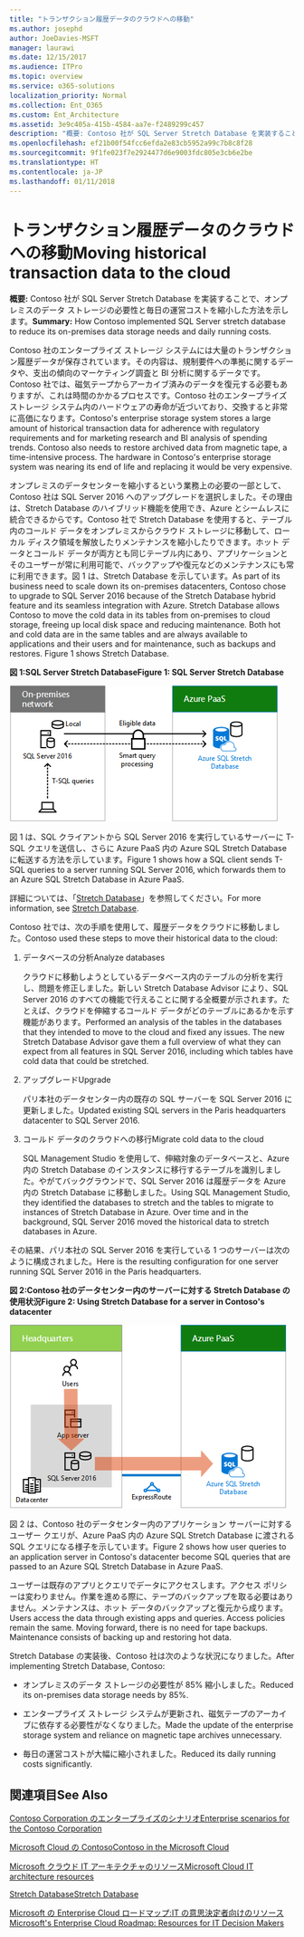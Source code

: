 ```yaml
---
title: "トランザクション履歴データのクラウドへの移動"
ms.author: josephd
author: JoeDavies-MSFT
manager: laurawi
ms.date: 12/15/2017
ms.audience: ITPro
ms.topic: overview
ms.service: o365-solutions
localization_priority: Normal
ms.collection: Ent_O365
ms.custom: Ent_Architecture
ms.assetid: 3e9c405a-415b-4584-aa7e-f2489299c457
description: "概要: Contoso 社が SQL Server Stretch Database を実装することで、オンプレミスのデータ ストレージの必要性と毎日の運営コストを縮小した方法を示します。"
ms.openlocfilehash: ef21b00f54fcc6efda2e83cb5952a99c7b8c8f28
ms.sourcegitcommit: 9f1fe023f7e2924477d6e9003fdc805e3cb6e2be
ms.translationtype: HT
ms.contentlocale: ja-JP
ms.lasthandoff: 01/11/2018
---
```

# <a name="moving-historical-transaction-data-to-the-cloud"></a><span data-ttu-id="686b1-103">トランザクション履歴データのクラウドへの移動</span><span class="sxs-lookup"><span data-stu-id="686b1-103">Moving historical transaction data to the cloud</span></span>

 <span data-ttu-id="686b1-104">**概要:** Contoso 社が SQL Server Stretch Database を実装することで、オンプレミスのデータ ストレージの必要性と毎日の運営コストを縮小した方法を示します。</span><span class="sxs-lookup"><span data-stu-id="686b1-104">**Summary:** How Contoso implemented SQL Server stretch database to reduce its on-premises data storage needs and daily running costs.</span></span>
  
<span data-ttu-id="686b1-p101">Contoso 社のエンタープライズ ストレージ システムには大量のトランザクション履歴データが保存されています。その内容は、規制要件への準拠に関するデータや、支出の傾向のマーケティング調査と BI 分析に関するデータです。Contoso 社では、磁気テープからアーカイブ済みのデータを復元する必要もありますが、これは時間のかかるプロセスです。Contoso 社のエンタープライズ ストレージ システム内のハードウェアの寿命が近づいており、交換すると非常に高価になります。</span><span class="sxs-lookup"><span data-stu-id="686b1-p101">Contoso's enterprise storage system stores a large amount of historical transaction data for adherence with regulatory requirements and for marketing research and BI analysis of spending trends. Contoso also needs to restore archived data from magnetic tape, a time-intensive process. The hardware in Contoso's enterprise storage system was nearing its end of life and replacing it would be very expensive.</span></span> 
  
<span data-ttu-id="686b1-p102">オンプレミスのデータセンターを縮小するという業務上の必要の一部として、Contoso 社は SQL Server 2016 へのアップグレードを選択しました。その理由は、Stretch Database のハイブリッド機能を使用でき、Azure とシームレスに統合できるからです。Contoso 社で Stretch Database を使用すると、テーブル内のコールド データをオンプレミスからクラウド ストレージに移動して、ローカル ディスク領域を解放したりメンテナンスを縮小したりできます。ホット データとコールド データが両方とも同じテーブル内にあり、アプリケーションとそのユーザーが常に利用可能で、バックアップや復元などのメンテナンスにも常に利用できます。図 1 は、Stretch Database を示しています。</span><span class="sxs-lookup"><span data-stu-id="686b1-p102">As part of its business need to scale down its on-premises datacenters, Contoso chose to upgrade to SQL Server 2016 because of the Stretch Database hybrid feature and its seamless integration with Azure. Stretch Database allows Contoso to move the cold data in its tables from on-premises to cloud storage, freeing up local disk space and reducing maintenance. Both hot and cold data are in the same tables and are always available to applications and their users and for maintenance, such as backups and restores. Figure 1 shows Stretch Database.</span></span>
  
<span data-ttu-id="686b1-112">**図 1:SQL Server Stretch Database**</span><span class="sxs-lookup"><span data-stu-id="686b1-112">**Figure 1: SQL Server Stretch Database**</span></span>

![ハイブリッド データ ソリューションとしての SQL Server Stretch Database](images/Contoso_Poster/StretchDB01.png)
  
<span data-ttu-id="686b1-114">図 1 は、SQL クライアントから SQL Server 2016 を実行しているサーバーに T-SQL クエリを送信し、さらに Azure PaaS 内の Azure SQL Stretch Database に転送する方法を示しています。</span><span class="sxs-lookup"><span data-stu-id="686b1-114">Figure 1 shows how a SQL client sends T-SQL queries to a server running SQL Server 2016, which forwards them to an Azure SQL Stretch Database in Azure PaaS.</span></span>
  
<span data-ttu-id="686b1-115">詳細については、「[Stretch Database]((https://msdn.microsoft.com/library/dn935011.aspx))」を参照してください。</span><span class="sxs-lookup"><span data-stu-id="686b1-115">For more information, see [Stretch Database]((https://msdn.microsoft.com/library/dn935011.aspx)).</span></span>
  
<span data-ttu-id="686b1-116">Contoso 社では、次の手順を使用して、履歴データをクラウドに移動しました。</span><span class="sxs-lookup"><span data-stu-id="686b1-116">Contoso used these steps to move their historical data to the cloud:</span></span>
  
1. <span data-ttu-id="686b1-117">データベースの分析</span><span class="sxs-lookup"><span data-stu-id="686b1-117">Analyze databases</span></span>
    
    <span data-ttu-id="686b1-p103">クラウドに移動しようとしているデータベース内のテーブルの分析を実行し、問題を修正しました。新しい Stretch Database Advisor により、SQL Server 2016 のすべての機能で行えることに関する全概要が示されます。たとえば、クラウドを伸縮するコールド データがどのテーブルにあるかを示す機能があります。</span><span class="sxs-lookup"><span data-stu-id="686b1-p103">Performed an analysis of the tables in the databases that they intended to move to the cloud and fixed any issues. The new Stretch Database Advisor gave them a full overview of what they can expect from all features in SQL Server 2016, including which tables have cold data that could be stretched.</span></span>
    
2. <span data-ttu-id="686b1-120">アップグレード</span><span class="sxs-lookup"><span data-stu-id="686b1-120">Upgrade</span></span>
    
    <span data-ttu-id="686b1-121">パリ本社のデータセンター内の既存の SQL サーバーを SQL Server 2016 に更新しました。</span><span class="sxs-lookup"><span data-stu-id="686b1-121">Updated existing SQL servers in the Paris headquarters datacenter to SQL Server 2016.</span></span>
    
3. <span data-ttu-id="686b1-122">コールド データのクラウドへの移行</span><span class="sxs-lookup"><span data-stu-id="686b1-122">Migrate cold data to the cloud</span></span>
    
    <span data-ttu-id="686b1-p104">SQL Management Studio を使用して、伸縮対象のデータベースと、Azure 内の Stretch Database のインスタンスに移行するテーブルを識別しました。やがてバックグラウンドで、SQL Server 2016 は履歴データを Azure 内の Stretch Database に移動しました。</span><span class="sxs-lookup"><span data-stu-id="686b1-p104">Using SQL Management Studio, they identified the databases to stretch and the tables to migrate to instances of Stretch Database in Azure. Over time and in the background, SQL Server 2016 moved the historical data to stretch databases in Azure.</span></span>
    
<span data-ttu-id="686b1-125">その結果、パリ本社の SQL Server 2016 を実行している 1 つのサーバーは次のように構成されました。</span><span class="sxs-lookup"><span data-stu-id="686b1-125">Here is the resulting configuration for one server running SQL Server 2016 in the Paris headquarters.</span></span>
  
<span data-ttu-id="686b1-126">**図 2:Contoso 社のデータセンター内のサーバーに対する Stretch Database の使用状況**</span><span class="sxs-lookup"><span data-stu-id="686b1-126">**Figure 2: Using Stretch Database for a server in Contoso's datacenter**</span></span>

![SQL Server を実行している 1 台のコンピューター向け Contoso 社の構成 SQL Server Stretch Database](images/Contoso_Poster/StretchDB02.png)

  
<span data-ttu-id="686b1-128">図 2 は、Contoso 社のデータセンター内のアプリケーション サーバーに対するユーザー クエリが、Azure PaaS 内の Azure SQL Stretch Database に渡される SQL クエリになる様子を示しています。</span><span class="sxs-lookup"><span data-stu-id="686b1-128">Figure 2 shows how user queries to an application server in Contoso's datacenter become SQL queries that are passed to an Azure SQL Stretch Database in Azure PaaS.</span></span>
  
<span data-ttu-id="686b1-p105">ユーザーは既存のアプリとクエリでデータにアクセスします。アクセス ポリシーは変わりません。作業を進める際に、テープのバックアップを取る必要はありません。メンテナンスは、ホット データのバックアップと復元から成ります。</span><span class="sxs-lookup"><span data-stu-id="686b1-p105">Users access the data through existing apps and queries. Access policies remain the same. Moving forward, there is no need for tape backups. Maintenance consists of backing up and restoring hot data.</span></span>
  
<span data-ttu-id="686b1-133">Stretch Database の実装後、Contoso 社は次のような状況になりました。</span><span class="sxs-lookup"><span data-stu-id="686b1-133">After implementing Stretch Database, Contoso:</span></span>
  
- <span data-ttu-id="686b1-134">オンプレミスのデータ ストレージの必要性が 85% 縮小しました。</span><span class="sxs-lookup"><span data-stu-id="686b1-134">Reduced its on-premises data storage needs by 85%.</span></span>
    
- <span data-ttu-id="686b1-135">エンタープライズ ストレージ システムが更新され、磁気テープのアーカイブに依存する必要性がなくなりました。</span><span class="sxs-lookup"><span data-stu-id="686b1-135">Made the update of the enterprise storage system and reliance on magnetic tape archives unnecessary.</span></span>
    
- <span data-ttu-id="686b1-136">毎日の運営コストが大幅に縮小されました。</span><span class="sxs-lookup"><span data-stu-id="686b1-136">Reduced its daily running costs significantly.</span></span>
    
## <a name="see-also"></a><span data-ttu-id="686b1-137">関連項目</span><span class="sxs-lookup"><span data-stu-id="686b1-137">See Also</span></span>

[<span data-ttu-id="686b1-138">Contoso Corporation のエンタープライズのシナリオ</span><span class="sxs-lookup"><span data-stu-id="686b1-138">Enterprise scenarios for the Contoso Corporation</span></span>](enterprise-scenarios-for-the-contoso-corporation.md)
  
[<span data-ttu-id="686b1-139">Microsoft Cloud の Contoso</span><span class="sxs-lookup"><span data-stu-id="686b1-139">Contoso in the Microsoft Cloud</span></span>](contoso-in-the-microsoft-cloud.md)
  
[<span data-ttu-id="686b1-140">Microsoft クラウド IT アーキテクチャのリソース</span><span class="sxs-lookup"><span data-stu-id="686b1-140">Microsoft Cloud IT architecture resources</span></span>](microsoft-cloud-it-architecture-resources.md)

<span data-ttu-id="686b1-141">[Stretch Database]((https://msdn.microsoft.com/library/dn935011.aspx))</span><span class="sxs-lookup"><span data-stu-id="686b1-141">[Stretch Database]((https://msdn.microsoft.com/library/dn935011.aspx))</span></span>
  
<span data-ttu-id="686b1-142">[Microsoft の Enterprise Cloud ロードマップ:IT の意思決定者向けのリソース]((https://sway.com/FJ2xsyWtkJc2taRD))</span><span class="sxs-lookup"><span data-stu-id="686b1-142">[Microsoft's Enterprise Cloud Roadmap: Resources for IT Decision Makers]((https://sway.com/FJ2xsyWtkJc2taRD))</span></span>




